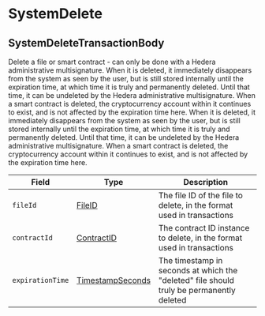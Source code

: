 # SystemDelete

## SystemDeleteTransactionBody

Delete a file or smart contract - can only be done with a Hedera administrative multisignature. When it is deleted, it immediately disappears from the system as seen by the user, but is still stored internally until the expiration time, at which time it is truly and permanently deleted. Until that time, it can be undeleted by the Hedera administrative multisignature. When a smart contract is deleted, the cryptocurrency account within it continues to exist, and is not affected by the expiration time here. When it is deleted, it immediately disappears from the system as seen by the user, but is still stored internally until the expiration time, at which time it is truly and permanently deleted. Until that time, it can be undeleted by the Hedera administrative multisignature. When a smart contract is deleted, the cryptocurrency account within it continues to exist, and is not affected by the expiration time here.

| Field            | Type                                       | Description                                                                              |
| ---------------- | ------------------------------------------ | ---------------------------------------------------------------------------------------- |
| `fileId`         | [FileID](../basic-types/fileid.md)         | The file ID of the file to delete, in the format used in transactions                    |
| `contractId`     | [ContractID](../basic-types/contractid.md) | The contract ID instance to delete, in the format used in transactions                   |
| `expirationTime` | [TimestampSeconds](timestamp.md)           | The timestamp in seconds at which the "deleted" file should truly be permanently deleted |
